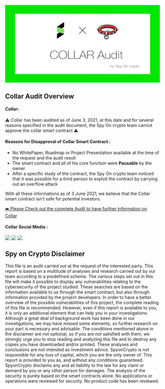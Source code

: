 <img src="https://github.com/SpyOnCrypto/Collar-Audit/blob/main/header.jpg" alt="Collar-Audit GitHub README header image">
  
<h2>Collar Audit Overview</h2>

<h4>Collar:</h4>

<p>⚠ Collar has been audited as of June 3, 2021, at this date and for several reasons specified in the audit document, the Spy On crypto team cannot approve the collar smart contract ⚠</p>

<h4>Reasons for Disapproval of Collar Smart Contract :</h4>
<ul>
  
<li> No WhitePaper, Roadmap or Project Presentation available at the time of the request and the audit result</li>
<li> The smart contract and all of his core function were <strong>Pausable</strong> by the owner </li>
<li> After a specific study of the contract, the Spy On crypto team noticed that it was possible for a third person to exploit the contract by carrying out an overflow attack </li>
 </ul>

<p>With all these informations as of 3 June 2021, we believe that the Collar smart contract isn't safe for potential investors.</p>

<p><a href="https://github.com/SpyOnCrypto/Collar-Audit/blob/main/Collar-Audit.pdf">➡️ Please Check out the complete Audit to have further information on Collar</a></p>

<h4>Collar Social Media :</h4>

<p><a href="https://twitter.com/collartoken"><img src="https://img.shields.io/badge/twitter-%231DA1F2.svg?&style=for-the-badge&logo=twitter&logoColor=white" height=25></a> <a href="https://t.me/collartoken"><img src="https://img.shields.io/badge/Telegram-%230077B5.svg?&style=for-the-badge&logo=telegram&logoColor=white" height=25></a> 
<a href="http://www.deficollar.io/"><img src="https://img.shields.io/badge/Website-%23E4405F.svg?&style=for-the-badge&logoColor=white" height=25></a>
</p>

<h2>Spy on Crypto Disclaimer</h2>

<p>This file is an audit carried out at the request of the interested party.
This report is based on a multitude of analyses and research carried out by our team according to a predefined scheme.
The various steps set out in this file will make it possible to display any vulnerabilities relating to the cybersecurity of the project studied.
These searches are based on the information available to us through the smart contract, but also through information provided by the project developers.
In order to have a better overview of the possible vulnerabilities of this project, the complete reading of this file is recommended.
However, even if this report is available to you, it is only an additional element that can help you in your investigations.
Although a great deal of background work has been done in our investigations, we may have missed some elements, so further research on your part is necessary and advisable.
The conditions mentioned above in the disclaimer are not optional, so if you are not satisfied with them, we strongly urge you to stop reading and analyzing this file and to destroy any copies you have downloaded and/or printed.
These analyses and conclusions are not intended as investment advice. SpyonCrypto is not responsible for any loss of capital, which you are the only owner of.
This report is provided to you as, and without any conditions guaranteed.
SpyonCrypto disclaims any and all liability to the law for any claim or demand by you or any other person for damages.
The analysis of the security is purely based on the smart contracts alone. No applications or operations were reviewed for security.
No product code has been reviewed.</p>

